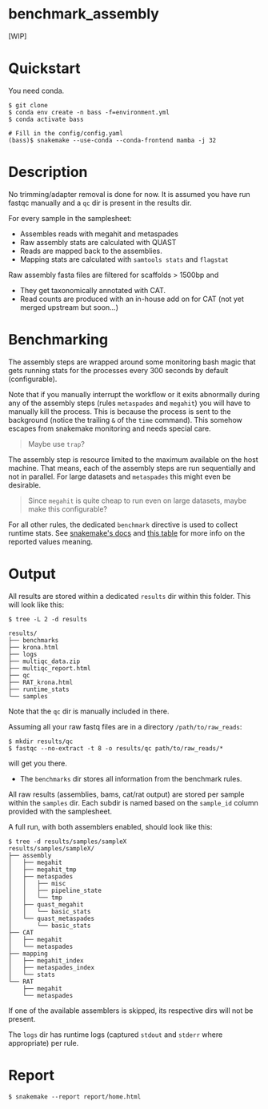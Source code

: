 # benchmark_assembly

[WIP]

# Quickstart

You need conda.

```
$ git clone
$ conda env create -n bass -f=environment.yml
$ conda activate bass

# Fill in the config/config.yaml
(bass)$ snakemake --use-conda --conda-frontend mamba -j 32
```

# Description

No trimming/adapter removal is done for now.
It is assumed you have run fastqc manually and a `qc` dir is present in the 
results dir.

For every sample in the samplesheet:

* Assembles reads with megahit and metaspades
* Raw assembly stats are calculated with QUAST
* Reads are mapped back to the assemblies.
* Mapping stats are calculated with `samtools stats` and `flagstat`

Raw assembly fasta files are filtered for scaffolds > 1500bp and
* They get taxonomically annotated with CAT.
* Read counts are produced with an in-house add on for CAT (not yet merged 
upstream but soon...)

# Benchmarking

The assembly steps are wrapped around some monitoring bash magic that gets 
running stats for the processes every 300 seconds by default (configurable).

Note that if you manually interrupt the workflow or it exits abnormally during
any of the assembly steps (rules `metaspades` and `megahit`) you will have to
manually kill the process. This is because the process is sent to the 
background (notice the trailing `&` of the `time` command). This somehow 
escapes from snakemake monitoring and needs special care.

> Maybe use `trap`?

The assembly step is resource limited to the maximum available on the host 
machine. That means, each of the assembly steps are run sequentially and not 
in parallel. For large datasets and `metaspades` this might even be desirable.

> Since `megahit` is quite cheap to run even on large datasets, maybe make 
> this configurable?

For all other rules, the dedicated `benchmark` directive is used to collect 
runtime stats. See 
[snakemake's docs](https://snakemake.readthedocs.io/en/stable/tutorial/additional_features.html#benchmarking) 
and [this table](https://stackoverflow.com/a/66872577/15514684) for more info 
on the reported values meaning.

# Output

All results are stored within a dedicated `results` dir within this folder.
This will look like this:

```
$ tree -L 2 -d results

results/
├── benchmarks
├── krona.html
├── logs
├── multiqc_data.zip
├── multiqc_report.html
├── qc
├── RAT_krona.html
├── runtime_stats
└── samples
```

Note that the `qc` dir is manually included in there.

Assuming all your raw fastq files are in a directory `/path/to/raw_reads`:
```
$ mkdir results/qc
$ fastqc --no-extract -t 8 -o results/qc path/to/raw_reads/* 
```
will get you there.

* The `benchmarks` dir stores all information from the benchmark rules.

All raw results (assemblies, bams, cat/rat output) are stored per sample 
within the `samples` dir. Each subdir is named based on the `sample_id` 
column provided with the samplesheet.

A full run, with both assemblers enabled, should look like this:

```
$ tree -d results/samples/sampleX
results/samples/sampleX/
├── assembly
│   ├── megahit
│   ├── megahit_tmp
│   ├── metaspades
│   │   ├── misc
│   │   ├── pipeline_state
│   │   └── tmp
│   ├── quast_megahit
│   │   └── basic_stats
│   └── quast_metaspades
│       └── basic_stats
├── CAT
│   ├── megahit
│   └── metaspades
├── mapping
│   ├── megahit_index
│   ├── metaspades_index
│   └── stats
└── RAT
    ├── megahit
    └── metaspades
```

If one of the available assemblers is skipped, its respective dirs will not 
be present.

The `logs` dir has runtime logs (captured `stdout` and `stderr` where 
appropriate) per rule.

# Report

```
$ snakemake --report report/home.html
```
